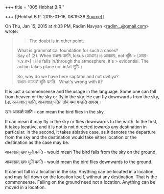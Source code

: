 +++
title = "005 Hnbhat B.R."

+++
[[Hnbhat B.R.	2015-01-16, 08:19:38 [Source](https://groups.google.com/g/samskrita/c/3uBf-96LllM)]]



On Thu, Jan 15, 2015 at 4:03 PM, Radim Navyan \<[radim...@gmail.com]()\> wrote:  

> 
> > The doubt is in other point.  
>   
> What is grammatical foundation for such a cases?  
> Say of (2). When राक्षसः पतति, lokus (आधारः) is आकाशः, not भूमिः > \[अष्टा॰ १.४.४५\]। He falls in‍/through the atmosphere, it's > evidential. The action takes place not in/at भूमिः।  
>   
> So, why do we have here saptami and not dvitiya?  
> राक्षसः आकाशे भूमिः पतति। What's wrong with it?  
>   
> > 

  

It is just a commonsense and the usage in the language. Some one can fall from heaven or the sky or fly in the sky. He can fly downwards from the sky, i.e. आकाशात् पतति, आकाशात् पतितं तोयं यथा गच्छति सागरम्।

  

खगः आकाशे पतति - can mean the bird flies in the sky.

It can mean it may fly in the sky or flies downwards to the earth. In the first, it takes locative, and it is not is not directed towards any destination in particular. In the second, it takes ablative case, as it denotes the departure from the sky and the destination would take either location or the destination as the case may be.

  

आकाशात् खगः भूमौ पतति - would mean The bird falls from the sky on the ground.



आकाशात् खगः भूमिं पतति - would mean the bird flies downwards to the ground.  

  

It cannot fall in a location in the sky. Anything can be located in a location and may fall down on the location itself, without any destination. That is the commonsense. Falling on the ground need not a location. Anything can be moved in a location.



